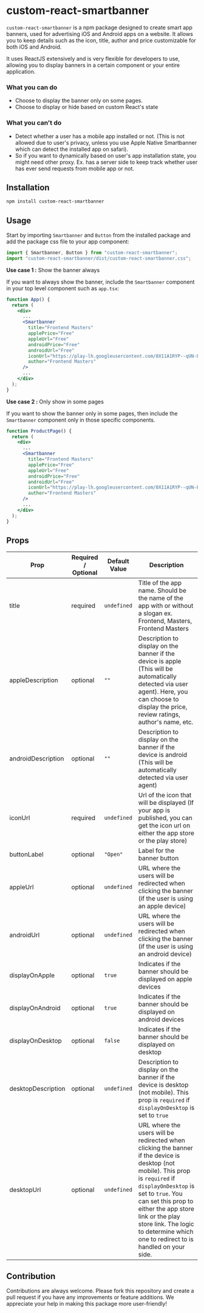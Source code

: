 # custom-react-smartbanner

`custom-react-smartbanner` is a npm package designed to create smart app banners, used for advertising iOS and Android apps on a website. It allows you to keep details such as the icon, title, author and price customizable for both iOS and Android.

It uses ReactJS extensively and is very flexible for developers to use, allowing you to display banners in a certain component or your entire application.

### What you can do

- Choose to display the banner only on some pages.
- Choose to display or hide based on custom React's state

### What you can't do

- Detect whether a user has a mobile app installed or not. (This is not allowed due to user's privacy, unless you use Apple Native Smartbanner which can detect the installed app on safari).
- So if you want to dynamically based on user's app installation state, you might need other proxy. Ex. has a server side to keep track whether user has ever send requests from mobile app or not.

## Installation

```bash
npm install custom-react-smartbanner
```

## Usage

Start by importing `Smartbanner` and `Button` from the installed package and add the package css file to your app component:

```javascript
import { Smartbanner, Button } from "custom-react-smartbanner";
import "custom-react-smartbanner/dist/custom-react-smartbanner.css";
```

**Use case 1 :** Show the banner always

If you want to always show the banner, include the `Smartbanner` component in your top level component such as `app.tsx`:

```jsx
function App() {
  return (
    <div>
      ...
      <Smartbanner
        title="Frontend Masters"
        applePrice="Free"
        appleUrl="Free"
        androidPrice="Free"
        androidUrl="Free"
        iconUrl="https://play-lh.googleusercontent.com/8X11A1RYP--qUN-FA3tuEdNG--8QSptibgY6xWQRUDI2YASyAXe726CaE_jEohFYGno=w240-h480-rw"
        author="Frontend Masters"
      />
      ...
    </div>
  );
}
```

**Use case 2 :** Only show in some pages

If you want to show the banner only in some pages, then include the `Smartbanner` component only in those specific components.

```jsx
function ProductPage() {
  return (
    <div>
      ...
      <Smartbanner
        title="Frontend Masters"
        applePrice="Free"
        appleUrl="Free"
        androidPrice="Free"
        androidUrl="Free"
        iconUrl="https://play-lh.googleusercontent.com/8X11A1RYP--qUN-FA3tuEdNG--8QSptibgY6xWQRUDI2YASyAXe726CaE_jEohFYGno=w240-h480-rw"
        author="Frontend Masters"
      />
      ...
    </div>
  );
}
```


## Props

| Prop | Required / Optional | Default Value | Description |
| --- | --- | --- | --- |
| title | required | `undefined` | Title of the app name. Should be the name of the app with or without a slogan ex. Frontend, Masters, Frontend Masters | Your Path to Senior Developer |
| appleDescription | optional | `""` | Description to display on the banner if the device is apple (This will be automatically detected via user agent). Here, you can choose to display the price, review ratings, author's name, etc. |
| androidDescription | optional | `""` | Description to display on the banner if the device is android (This will be automatically detected via user agent)|
| iconUrl | required | `undefined` | Url of the icon that will be displayed (If your app is published, you can get the icon url on either the app store or the play store) |
| buttonLabel | optional | `"Open"` | Label for the banner button |
| appleUrl | optional | `undefined` | URL where the users will be redirected when clicking the banner (if the user is using an apple device) |
| androidUrl | optional | `undefined` | URL where the users will be redirected when clicking the banner (if the user is using an android device) |
| displayOnApple | optional | `true` | Indicates if the banner should be displayed on apple devices |
| displayOnAndroid | optional | `true` | Indicates if the banner should be displayed on android devices |
| displayOnDesktop | optional | `false` | Indicates if the banner should be displayed on desktop |
| desktopDescription | optional | `undefined` | Description to display on the banner if the device is desktop (not mobile). This prop is `required` if `displayOnDesktop` is set to `true` |
| desktopUrl | optional | `undefined` | URL where the users will be redirected when clicking the banner if the device is desktop (not mobile). This prop is `required` if `displayOnDesktop` is set to `true`. You can set this prop to either the app store link or the play store link. The logic to determine which one to redirect to is handled on your side. |



## Contribution

Contributions are always welcome. Please fork this repository and create a pull request if you have any improvements or feature additions. We appreciate your help in making this package more user-friendly!
